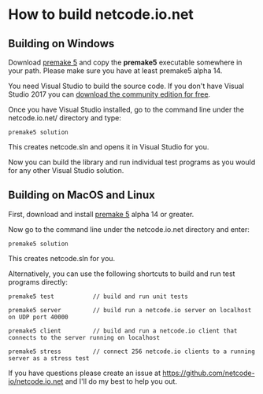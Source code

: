 How to build netcode.io.net
=======================

## Building on Windows

Download [premake 5](https://premake.github.io/download.html) and copy the **premake5** executable somewhere in your path. Please make sure you have at least premake5 alpha 14.

You need Visual Studio to build the source code. If you don't have Visual Studio 2017 you can [download the community edition for free](https://www.visualstudio.com/en-us/downloads/download-visual-studio-vs.aspx).

Once you have Visual Studio installed, go to the command line under the netcode.io.net/ directory and type:

    premake5 solution

This creates netcode.sln and opens it in Visual Studio for you.

Now you can build the library and run individual test programs as you would for any other Visual Studio solution.

## Building on MacOS and Linux

First, download and install [premake 5](https://premake.github.io/download.html) alpha 14 or greater.

Now go to the command line under the netcode.io.net directory and enter:

    premake5 solution

This creates netcode.sln for you.

Alternatively, you can use the following shortcuts to build and run test programs directly:

    premake5 test           // build and run unit tests

    premake5 server         // build run a netcode.io server on localhost on UDP port 40000

    premake5 client         // build and run a netcode.io client that connects to the server running on localhost 

    premake5 stress         // connect 256 netcode.io clients to a running server as a stress test

If you have questions please create an issue at https://github.com/netcode-io/netcode.io.net and I'll do my best to help you out.